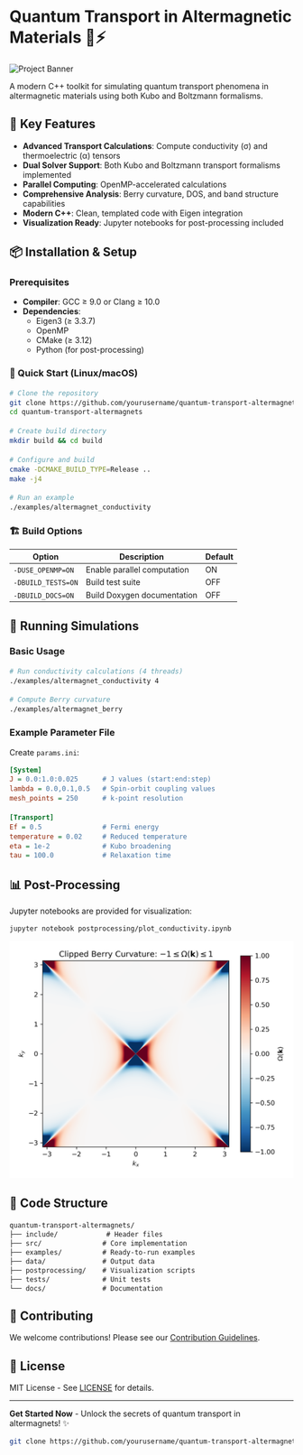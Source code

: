 # Quantum Transport in Altermagnetic Materials 🧲⚡

![Project Banner](https://via.placeholder.com/800x200/1a237e/ffffff?text=Quantum+Transport+in+Altermagnets)

A modern C++ toolkit for simulating quantum transport phenomena in altermagnetic materials using both Kubo and Boltzmann formalisms.

## 🌟 Key Features

- **Advanced Transport Calculations**: Compute conductivity (σ) and thermoelectric (α) tensors
- **Dual Solver Support**: Both Kubo and Boltzmann transport formalisms implemented
- **Parallel Computing**: OpenMP-accelerated calculations
- **Comprehensive Analysis**: Berry curvature, DOS, and band structure capabilities
- **Modern C++**: Clean, templated code with Eigen integration
- **Visualization Ready**: Jupyter notebooks for post-processing included

## 📦 Installation & Setup

### Prerequisites

- **Compiler**: GCC ≥ 9.0 or Clang ≥ 10.0
- **Dependencies**:
  - Eigen3 (≥ 3.3.7)
  - OpenMP
  - CMake (≥ 3.12)
  - Python (for post-processing)

### 🚀 Quick Start (Linux/macOS)

```bash
# Clone the repository
git clone https://github.com/yourusername/quantum-transport-altermagnets.git
cd quantum-transport-altermagnets

# Create build directory
mkdir build && cd build

# Configure and build
cmake -DCMAKE_BUILD_TYPE=Release ..
make -j4

# Run an example
./examples/altermagnet_conductivity
```

### 🏗️ Build Options

| Option | Description | Default |
|--------|-------------|---------|
| `-DUSE_OPENMP=ON` | Enable parallel computation | ON |
| `-DBUILD_TESTS=ON` | Build test suite | OFF |
| `-DBUILD_DOCS=ON` | Build Doxygen documentation | OFF |

## 🧮 Running Simulations

### Basic Usage

```bash
# Run conductivity calculations (4 threads)
./examples/altermagnet_conductivity 4

# Compute Berry curvature
./examples/altermagnet_berry
```

### Example Parameter File

Create `params.ini`:
```ini
[System]
J = 0.0:1.0:0.025      # J values (start:end:step)
lambda = 0.0,0.1,0.5   # Spin-orbit coupling values
mesh_points = 250      # k-point resolution

[Transport]
Ef = 0.5               # Fermi energy
temperature = 0.02     # Reduced temperature
eta = 1e-2             # Kubo broadening
tau = 100.0            # Relaxation time
```

## 📊 Post-Processing

Jupyter notebooks are provided for visualization:

```bash
jupyter notebook postprocessing/plot_conductivity.ipynb
```

![Berry Curvature Visualization](postprocessing/berry_curvature_pyplot.png)
## 🧩 Code Structure

```
quantum-transport-altermagnets/
├── include/            # Header files
├── src/               # Core implementation
├── examples/          # Ready-to-run examples
├── data/              # Output data
├── postprocessing/    # Visualization scripts
├── tests/             # Unit tests
└── docs/              # Documentation
```

## 🤝 Contributing

We welcome contributions! Please see our [Contribution Guidelines](CONTRIBUTING.md).

## 📜 License

MIT License - See [LICENSE](LICENSE) for details.

---

**Get Started Now** - Unlock the secrets of quantum transport in altermagnets! ✨

```bash
git clone https://github.com/yourusername/quantum-transport-altermagnets.git
```